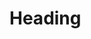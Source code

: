 # Heading

```js

```

```css


```

```spaces
  
```

<!-- markdownlint-configure-file {
  "no-trailing-spaces": {
    "br_spaces": 2
  }
} -->
